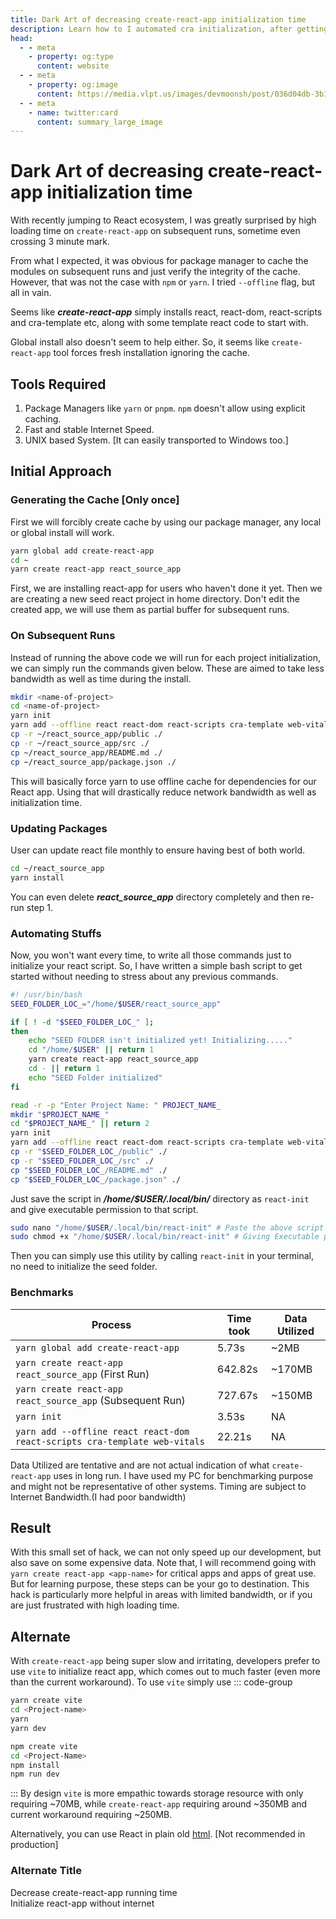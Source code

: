 ```yaml
---
title: Dark Art of decreasing create-react-app initialization time
description: Learn how to I automated cra initialization, after getting fed up by cra init times.
head:
  - - meta
    - property: og:type
      content: website
  - - meta
    - property: og:image
      content: https://media.vlpt.us/images/devmoonsh/post/036d04db-3b13-4f8b-bb68-65c6c7039a19/image.png
  - - meta
    - name: twitter:card
      content: summary_large_image
---
```

# Dark Art of decreasing create-react-app initialization time
With recently jumping to React ecosystem, I was greatly surprised by high loading time on `create-react-app` on subsequent runs, sometime even crossing 3 minute mark. 

From what I expected, it was obvious for package manager to cache the modules on subsequent runs and just verify the integrity of the cache. However, that was not the case with `npm` or `yarn`. I tried `--offline` flag, but all in vain.

Seems like ***create-react-app*** simply installs react, react-dom, react-scripts and cra-template etc, along with some template react code to start with. 

Global install also doesn't seem to help either. So, it seems like `create-react-app` tool forces fresh installation ignoring the cache.

## Tools Required
1. Package Managers like `yarn` or `pnpm`. `npm` doesn't allow using explicit caching.
2. Fast and stable Internet Speed.
3. UNIX based System. [It can easily transported to Windows too.]

## Initial Approach

### Generating the Cache [Only once]

First we will forcibly create cache by using our package manager, any local or global install will work.

``` bash
yarn global add create-react-app
cd ~
yarn create react-app react_source_app
```

First, we are installing react-app for users who haven't done it yet. Then we are creating a new seed react project in home directory. 
Don't edit the created app, we will use them as partial buffer for subsequent runs.

### On Subsequent Runs
Instead of running the above code we will run for each project initialization, we can simply run the commands given below. These are aimed to take less bandwidth as well as time during the install.

``` bash
mkdir <name-of-project>
cd <name-of-project>
yarn init
yarn add --offline react react-dom react-scripts cra-template web-vitals
cp -r ~/react_source_app/public ./
cp -r ~/react_source_app/src ./
cp ~/react_source_app/README.md ./
cp ~/react_source_app/package.json ./
```

This will basically force yarn to use offline cache for dependencies for our React app. Using that will drastically reduce network bandwidth as well as initialization time. 

### Updating Packages
User can update react file monthly to ensure having best of both world.

``` bash
cd ~/react_source_app
yarn install
```
You can even delete ***react_source_app*** directory completely and then re-run step 1.

### Automating Stuffs

Now, you won't want every time, to write all those commands just to initialize your react script. So, I have written a simple bash script to get started without needing to stress about any previous commands.

``` bash
#! /usr/bin/bash
SEED_FOLDER_LOC_="/home/$USER/react_source_app"

if [ ! -d "$SEED_FOLDER_LOC_" ];
then
	echo "SEED FOLDER isn't initialized yet! Initializing....."
	cd "/home/$USER" || return 1
	yarn create react-app react_source_app
	cd - || return 1
	echo "SEED Folder initialized" 
fi

read -r -p "Enter Project Name: " PROJECT_NAME_
mkdir "$PROJECT_NAME_"
cd "$PROJECT_NAME_" || return 2
yarn init
yarn add --offline react react-dom react-scripts cra-template web-vitals
cp -r "$SEED_FOLDER_LOC_/public" ./
cp -r "$SEED_FOLDER_LOC_/src" ./
cp "$SEED_FOLDER_LOC_/README.md" ./
cp "$SEED_FOLDER_LOC_/package.json" ./
```
Just save the script in ***/home/$USER/.local/bin/*** directory as `react-init` and give executable permission to that script.
``` bash
sudo nano "/home/$USER/.local/bin/react-init" # Paste the above script in that file
sudo chmod +x "/home/$USER/.local/bin/react-init" # Giving Executable permission to the file
```

Then you can simply use this utility by calling `react-init` in your terminal, no need to initialize the seed folder.

### Benchmarks

| Process | Time took | Data Utilized |
| --- | ---- | --- |
| `yarn global add create-react-app` | 5.73s | ~2MB |
|`yarn create react-app react_source_app` (First Run)| 642.82s | ~170MB |
|`yarn create react-app react_source_app` (Subsequent Run)| 727.67s | ~150MB |
|`yarn init`| 3.53s | NA |
|`yarn add --offline react react-dom react-scripts cra-template web-vitals`| 22.21s | NA |

Data Utilized are tentative and are not actual indication of what `create-react-app` uses in long run. I have used my PC for benchmarking purpose and might not be representative of other systems. Timing are subject to Internet Bandwidth.(I had poor bandwidth)

## Result
With this small set of hack, we can not only speed up our development, but also save on some expensive data. Note that, I will recommend going with `yarn create react-app <app-name>` for critical apps and apps of great use. But for learning purpose, these steps can be your go to destination. This hack is particularly more helpful in areas with limited bandwidth, or  if you are just frustrated with high loading time.

## Alternate
With `create-react-app` being super slow and irritating, developers prefer to use `vite` to initialize react app, which  comes out to much faster (even more than the current workaround). To use `vite` simply use
::: code-group
``` bash [yarn]
yarn create vite
cd <Project-name>
yarn
yarn dev
```
``` bash [npm]
npm create vite
cd <Project-Name>
npm install
npm run dev
```
:::
By design `vite` is more empathic towards storage resource with only requiring ~70MB, while `create-react-app` requiring around ~350MB and current workaround requiring ~250MB.

Alternatively, you can use React in plain old [html](https://gist.githubusercontent.com/gaearon/0275b1e1518599bbeafcde4722e79ed1/raw/db72dcbf3384ee1708c4a07d3be79860db04bff0/example.html). [Not recommended in production]

### Alternate Title
Decrease create-react-app running time<br>
Initialize react-app without internet
